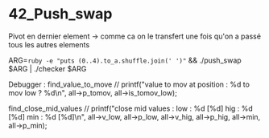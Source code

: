 # 42_Push_swap


Pivot en dernier element -> comme ca on le transfert une fois qu'on a passé tous les autres elements



ARG=`ruby -e "puts (0..4).to_a.shuffle.join(' ')"` && ./push_swap  $ARG | ./checker $ARG




Debugger :
find_value_to_move
	// printf("value to mov at position : %d to mov low ? %d\n", all->p_tomov, all->is_tomov_low);

find_close_mid_values
	// printf("close mid values : low : %d [%d] hig : %d [%d] min : %d [%d]\n", all->v_low, all->p_low, all->v_hig, all->p_hig, all->min, all->p_min);
